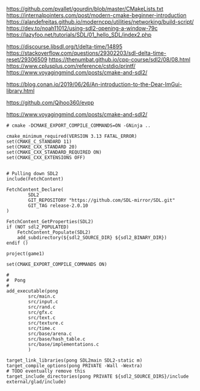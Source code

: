 https://github.com/pvallet/gourdin/blob/master/CMakeLists.txt
https://internalpointers.com/post/modern-cmake-beginner-introduction
https://alandefreitas.github.io/moderncpp/utilities/networking/build-script/
https://dev.to/noah11012/using-sdl2-opening-a-window-79c
https://lazyfoo.net/tutorials/SDL/01_hello_SDL/index2.php

https://discourse.libsdl.org/t/delta-time/14895
https://stackoverflow.com/questions/29302203/sdl-delta-time-reset/29306509
https://thenumbat.github.io/cpp-course/sdl2/08/08.html
https://www.cplusplus.com/reference/cstdio/printf/
https://www.voyagingmind.com/posts/cmake-and-sdl2/

https://blog.conan.io/2019/06/26/An-introduction-to-the-Dear-ImGui-library.html

https://github.com/Qihoo360/evpp


https://www.voyagingmind.com/posts/cmake-and-sdl2/
```
# cmake -DCMAKE_EXPORT_COMPILE_COMMANDS=ON -GNinja ..

cmake_minimum_required(VERSION 3.13 FATAL_ERROR)
set(CMAKE_C_STANDARD 11)
set(CMAKE_CXX_STANDARD 20)
set(CMAKE_CXX_STANDARD_REQUIRED ON)
set(CMAKE_CXX_EXTENSIONS OFF)


# Pulling down SDL2
include(FetchContent)

FetchContent_Declare(
        SDL2
        GIT_REPOSITORY "https://github.com/SDL-mirror/SDL.git"
        GIT_TAG release-2.0.10
)

FetchContent_GetProperties(SDL2)
if (NOT sdl2_POPULATED)
    FetchContent_Populate(SDL2)
    add_subdirectory(${sdl2_SOURCE_DIR} ${sdl2_BINARY_DIR})
endif ()

project(game1)

set(CMAKE_EXPORT_COMPILE_COMMANDS ON)

#
#  Pong
#
add_executable(pong
        src/main.c
        src/input.c
        src/rand.c
        src/gfx.c
        src/text.c
        src/texture.c
        src/time.c
        src/base/arena.c
        src/base/hash_table.c
        src/base/implementations.c
        )

target_link_libraries(pong SDL2main SDL2-static m)
target_compile_options(pong PRIVATE -Wall -Wextra)
# TODO eventually remove this
target_include_directories(pong PRIVATE ${sdl2_SOURCE_DIRS}/include external/glad/include)
```












